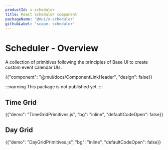 ```yaml
---
productId: x-scheduler
title: React Scheduler component
packageName: '@mui/x-scheduler'
githubLabel: 'scope: scheduler'
---
```


# Scheduler - Overview

<p class="description">A collection of primitives following the principles of Base UI to create custom event calendar UIs. </p>

{{"component": "@mui/docs/ComponentLinkHeader", "design": false}}

:::warning
This package is not published yet.
:::

## Time Grid

{{"demo": "TimeGridPrimitives.js", "bg": "inline", "defaultCodeOpen": false}}

## Day Grid

{{"demo": "DayGridPrimitives.js", "bg": "inline", "defaultCodeOpen": false}}
